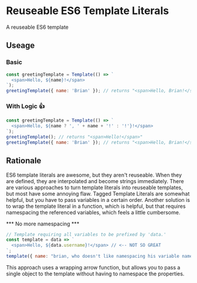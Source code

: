 # Reuseable ES6 Template Literals

A reuseable ES6 template

## Useage

### Basic
```javascript
const greetingTemplate = Template(() => `
  <span>Hello, ${name}!</span>
`);
greetingTemplate({ name: 'Brian' }); // returns "<span>Hello, Brian!</span>"
```

### With Logic 👍
```javascript
const greetingTemplate = Template(() => `
  <span>Hello, ${name ? ', ' + name + '!' : '!'}!</span>
`);
greetingTemplate(); // returns "<span>Hello!</span>"
greetingTemplate({ name: 'Brian' }); // returns "<span>Hello, Brian!</span>"
```

## Rationale
ES6 template literals are awesome, but they aren't reuseable. When they are defined, they are interpolated and become strings immediately. There are various approaches to turn template literals into reuseable templates, but most have some annoying flaw. Tagged Template Literals are somewhat helpful, but you have to pass variables in a certain order. Another solution is to wrap the template literal in a function, which is helpful, but that requires namespacing the referenced variables, which feels a little cumbersome.

*** No more namespacing ***
```javascript
// Template requiring all variables to be prefixed by 'data.'
const template = data => `
  <span>Hello, ${data.username}!</span> // <-- NOT SO GREAT
`;
template({ name: "brian, who doesn't like namespacing his variable names"});
```

This approach uses a wrapping arrow function, but allows you to pass a single object to the template without having to namespace the properties.

